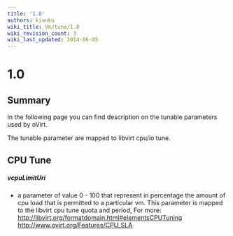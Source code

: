 ```yaml
---
title: '1.0'
authors: kianku
wiki_title: Vm/tune/1.0
wiki_revision_count: 3
wiki_last_updated: 2014-06-05
---
```


# 1.0

## Summary

In the following page you can find description on the tunable parameters used by oVirt.

The tunable parameter are mapped to libvirt cpu/io tune.

## CPU Tune

##### vcpuLimitUri

* a parameter of value 0 - 100 that represent in percentage the amount of cpu load that is permitted to a particular vm. This parameter is mapped to the libvirt cpu tune quota and period, For more:
<http://libvirt.org/formatdomain.html#elementsCPUTuning>
<http://www.ovirt.org/Features/CPU_SLA>
